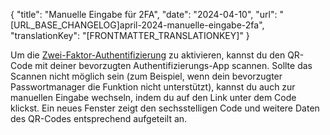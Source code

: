 {
  "title": "Manuelle Eingabe für 2FA",
  "date": "2024-04-10",
  "url": "[URL_BASE_CHANGELOG]april-2024-manuelle-eingabe-2fa",
  "translationKey": "[FRONTMATTER_TRANSLATIONKEY]"
}

 Um die [Zwei-Faktor-Authentifizierung]([LINK_URL_1]) zu aktivieren, kannst du den QR-Code mit deiner bevorzugten Authentifizierungs-App scannen. Sollte das Scannen nicht möglich sein (zum Beispiel, wenn dein bevorzugter Passwortmanager die Funktion nicht unterstützt), kannst du auch zur manuellen Eingabe wechseln, indem du auf den Link unter dem Code klickst. Ein neues Fenster zeigt den sechsstelligen Code und weitere Daten des QR-Codes entsprechend aufgeteilt an.